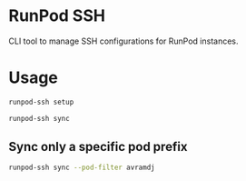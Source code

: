 # RunPod SSH

CLI tool to manage SSH configurations for RunPod instances.

# Usage

```bash
runpod-ssh setup
```

```bash
runpod-ssh sync
```

## Sync only a specific pod prefix

```bash
runpod-ssh sync --pod-filter avramdj
```